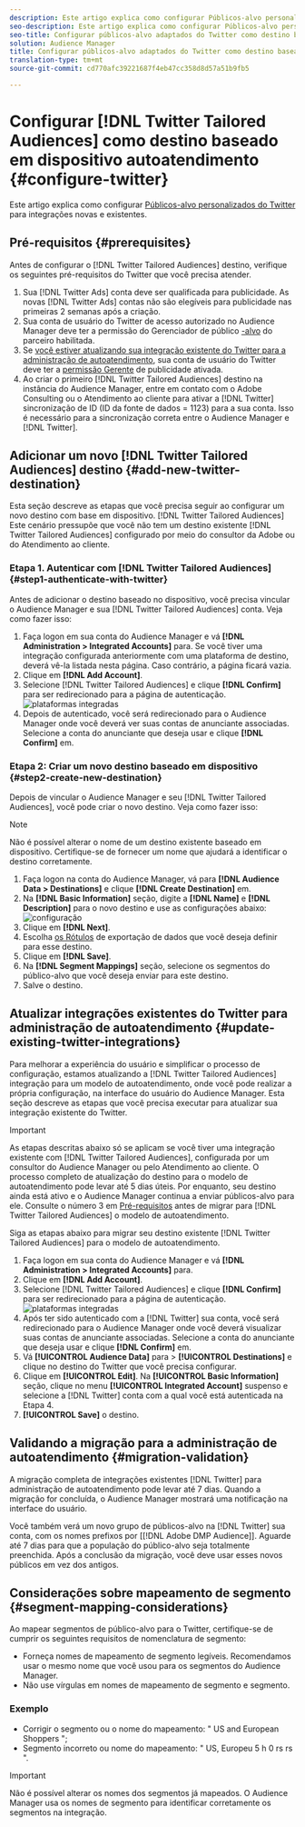 ```yaml
---
description: Este artigo explica como configurar Públicos-alvo personalizados do Twitter para integrações novas e existentes.
seo-description: Este artigo explica como configurar Públicos-alvo personalizados do Twitter para integrações novas e existentes.
seo-title: Configurar públicos-alvo adaptados do Twitter como destino baseado em dispositivo autoatendimento
solution: Audience Manager
title: Configurar públicos-alvo adaptados do Twitter como destino baseado em dispositivo autoatendimento
translation-type: tm+mt
source-git-commit: cd770afc39221687f4eb47cc358d8d57a51b9fb5

---
```



# Configurar [!DNL Twitter Tailored Audiences] como destino baseado em dispositivo autoatendimento {#configure-twitter}

Este artigo explica como configurar [Públicos-alvo personalizados do Twitter](https://business.twitter.com/en/targeting/tailored-audiences.html) para integrações novas e existentes.

## Pré-requisitos {#prerequisites}

Antes de configurar o [!DNL Twitter Tailored Audiences] destino, verifique os seguintes pré-requisitos do Twitter que você precisa atender.

1. Sua [!DNL Twitter Ads] conta deve ser qualificada para publicidade. As novas [!DNL Twitter Ads] contas não são elegíveis para publicidade nas primeiras 2 semanas após a criação.
1. Sua conta de usuário do Twitter de acesso autorizado no Audience Manager deve ter a permissão do Gerenciador de público [-alvo](https://business.twitter.com/en/help/troubleshooting/multi-user-login-faq.html#accesslevels) do parceiro habilitada.
1. Se [você estiver atualizando sua integração existente do Twitter para a administração de autoatendimento](#update-existing-twitter-integrations), sua conta de usuário do Twitter deve ter a [permissão Gerente](https://business.twitter.com/en/help/troubleshooting/multi-user-login-faq.html#accesslevels) de publicidade ativada.
1. Ao criar o primeiro [!DNL Twitter Tailored Audiences] destino na instância do Audience Manager, entre em contato com o Adobe Consulting ou o Atendimento ao cliente para ativar a [!DNL Twitter] sincronização de ID (ID da fonte de dados = 1123) para a sua conta. Isso é necessário para a sincronização correta entre o Audience Manager e [!DNL Twitter].

## Adicionar um novo [!DNL Twitter Tailored Audiences] destino {#add-new-twitter-destination}

Esta seção descreve as etapas que você precisa seguir ao configurar um novo destino com base em dispositivo. [!DNL Twitter Tailored Audiences] Este cenário pressupõe que você não tem um destino existente [!DNL Twitter Tailored Audiences] configurado por meio do consultor da Adobe ou do Atendimento ao cliente.

### Etapa 1. Autenticar com [!DNL Twitter Tailored Audiences]{#step1-authenticate-with-twitter}

Antes de adicionar o destino baseado no dispositivo, você precisa vincular o Audience Manager e sua [!DNL Twitter Tailored Audiences] conta. Veja como fazer isso:

1. Faça logon em sua conta do Audience Manager e vá **[!DNL Administration > Integrated Accounts]** para. Se você tiver uma integração configurada anteriormente com uma plataforma de destino, deverá vê-la listada nesta página. Caso contrário, a página ficará vazia.
2. Clique em **[!DNL Add Account]**.
3. Selecione [!DNL Twitter Tailored Audiences] e clique **[!DNL Confirm]** para ser redirecionado para a página de autenticação. ![plataformas integradas](assets/dbd-integrated-platforms.png)
4. Depois de autenticado, você será redirecionado para o Audience Manager onde você deverá ver suas contas de anunciante associadas. Selecione a conta do anunciante que deseja usar e clique **[!DNL Confirm]** em.

### Etapa 2: Criar um novo destino baseado em dispositivo {#step2-create-new-destination}

Depois de vincular o Audience Manager e seu [!DNL Twitter Tailored Audiences], você pode criar o novo destino. Veja como fazer isso:

>[!NOTE]
>
>Não é possível alterar o nome de um destino existente baseado em dispositivo. Certifique-se de fornecer um nome que ajudará a identificar o destino corretamente.

1. Faça logon na conta do Audience Manager, vá para **[!DNL Audience Data > Destinations]** e clique **[!DNL Create Destination]** em.
2. Na **[!DNL Basic Information]** seção, digite a **[!DNL Name]** e **[!DNL Description]** para o novo destino e use as configurações abaixo: ![configuração](assets/dbd-new-basic.png)
3. Clique em **[!DNL Next]**.
4. Escolha [os Rótulos](/help/using/features/data-export-controls.md#controls-labels) de exportação de dados que você deseja definir para esse destino.
5. Clique em **[!DNL Save]**.
6. Na **[!DNL Segment Mappings]** seção, selecione os segmentos do público-alvo que você deseja enviar para este destino.
7. Salve o destino.

## Atualizar integrações existentes do Twitter para administração de autoatendimento {#update-existing-twitter-integrations}

Para melhorar a experiência do usuário e simplificar o processo de configuração, estamos atualizando a [!DNL Twitter Tailored Audiences] integração para um modelo de autoatendimento, onde você pode realizar a própria configuração, na interface do usuário do Audience Manager. Esta seção descreve as etapas que você precisa executar para atualizar sua integração existente do Twitter.

>[!IMPORTANT]
>
>As etapas descritas abaixo só se aplicam se você tiver uma integração existente com [!DNL Twitter Tailored Audiences], configurada por um consultor do Audience Manager ou pelo Atendimento ao cliente. O processo completo de atualização do destino para o modelo de autoatendimento pode levar até 5 dias úteis. Por enquanto, seu destino ainda está ativo e o Audience Manager continua a enviar públicos-alvo para ele.
> Consulte o número 3 em [Pré-requisitos](#prerequisites) antes de migrar para [!DNL Twitter Tailored Audiences] o modelo de autoatendimento.

Siga as etapas abaixo para migrar seu destino existente [!DNL Twitter Tailored Audiences] para o modelo de autoatendimento.

1. Faça logon em sua conta do Audience Manager e vá **[!DNL Administration > Integrated Accounts]** para.
1. Clique em **[!DNL Add Account]**.
1. Selecione [!DNL Twitter Tailored Audiences] e clique **[!DNL Confirm]** para ser redirecionado para a página de autenticação. ![plataformas integradas](assets/dbd-integrated-platforms.png)
1. Após ter sido autenticado com a [!DNL Twitter] sua conta, você será redirecionado para o Audience Manager onde você deverá visualizar suas contas de anunciante associadas. Selecione a conta do anunciante que deseja usar e clique **[!DNL Confirm]** em.
1. Vá **[!UICONTROL Audience Data]** para &gt; **[!UICONTROL Destinations]** e clique no destino do Twitter que você precisa configurar.
1. Clique em **[!UICONTROL Edit]**. Na **[!UICONTROL Basic Information]** seção, clique no menu **[!UICONTROL Integrated Account]** suspenso e selecione a [!DNL Twitter] conta com a qual você está autenticada na Etapa 4.
1. **[!UICONTROL Save]** o destino.

## Validando a migração para a administração de autoatendimento {#migration-validation}

A migração completa de integrações existentes [!DNL Twitter] para administração de autoatendimento pode levar até 7 dias. Quando a migração for concluída, o Audience Manager mostrará uma notificação na interface do usuário.

Você também verá um novo grupo de públicos-alvo na [!DNL Twitter] sua conta, com os nomes prefixos por [[!DNL Adobe DMP Audience]]. Aguarde até 7 dias para que a população do público-alvo seja totalmente preenchida. Após a conclusão da migração, você deve usar esses novos públicos em vez dos antigos.

## Considerações sobre mapeamento de segmento {#segment-mapping-considerations}

Ao mapear segmentos de público-alvo para o Twitter, certifique-se de cumprir os seguintes requisitos de nomenclatura de segmento:

* Forneça nomes de mapeamento de segmento legíveis. Recomendamos usar o mesmo nome que você usou para os segmentos do Audience Manager.
* Não use vírgulas em nomes de mapeamento de segmento e segmento.

### Exemplo

* Corrigir o segmento ou o nome do mapeamento: " US and European Shoppers ";
* Segmento incorreto ou nome do mapeamento: " US, Europeu 5 h 0 rs rs ".

>[!IMPORTANT]
>
>Não é possível alterar os nomes dos segmentos já mapeados. O Audience Manager usa os nomes de segmento para identificar corretamente os segmentos na integração.
